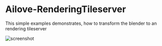 Ailove-RenderingTileserver
==========================

This simple examples demonstrates, how to transform the blender to an rendering tileserver

![screenshot](http://img.youtube.com/vi/79_w33B2gF4/0.jpg)
